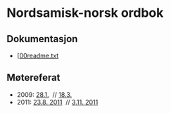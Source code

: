 # Nordsamisk-norsk ordbok

## Dokumentasjon

- [[00readme.txt](smenob_readme.txt)

## Møtereferat

- 2009:
  [28.1.](../admin/dicts/Meeting_2009-01-28.txt)  //
  [18.3.](../admin/dicts/Meeting_2009-03-18.html)
- 2011:
  [23.8. 2011](../admin/dicts/Meeting_2011-08-23.html)  //
  [3.11. 2011](../admin/dicts/Meeting_2011-11-03.html)
